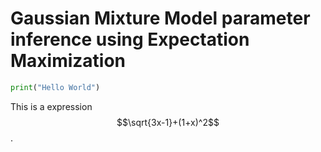 # Gaussian Mixture Model parameter inference using Expectation Maximization

```python
print("Hello World")
```


This is a expression $$\sqrt{3x-1}+(1+x)^2$$.
